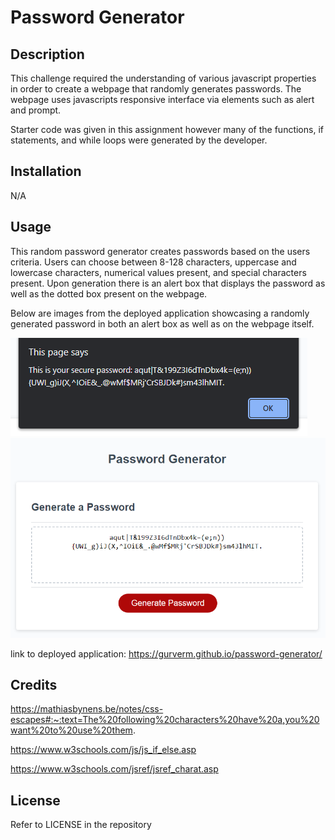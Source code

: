 # Password Generator

## Description

This challenge required the understanding of various javascript properties in order to create a webpage that randomly generates passwords. The webpage uses javascripts responsive interface via elements such as alert and prompt. 

Starter code was given in this assignment however many of the functions, if statements, and while loops were generated by the developer.


## Installation

N/A

## Usage

This random password generator creates passwords based on the users criteria. Users can choose between 8-128 characters, uppercase and lowercase characters, numerical values present, and special characters present. Upon generation there is an alert box that displays the password as well as the dotted box present on the webpage. 

Below are images from the deployed application showcasing a randomly generated password in both an alert box as well as on the webpage itself.


![Password-Generator Deployed](/assets/images/alertBox.PNG)
![](/assets/images/Deployed.PNG)


link to deployed application: https://gurverm.github.io/password-generator/
## Credits

https://mathiasbynens.be/notes/css-escapes#:~:text=The%20following%20characters%20have%20a,you%20want%20to%20use%20them.

https://www.w3schools.com/js/js_if_else.asp

https://www.w3schools.com/jsref/jsref_charat.asp

## License

Refer to LICENSE in the repository
